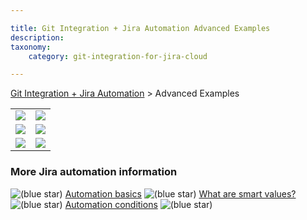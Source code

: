 ```yaml
---

title: Git Integration + Jira Automation Advanced Examples
description:
taxonomy:
    category: git-integration-for-jira-cloud

---
```

[Git Integration + Jira Automation](/git-integration-for-jira-cloud/git-integration-jira-automation/) > Advanced Examples

|     |     |
| --- | --- |
| ![](https://bigbrassband.atlassian.net/wiki/download/thumbnails/1714257921/automation-branch-01.png?version=4&modificationDate=1623408549068&cacheVersion=1&api=v2&width=321&height=413) | ![](https://bigbrassband.atlassian.net/wiki/download/thumbnails/1714257921/automation-commit-01.png?version=2&modificationDate=1623408300311&cacheVersion=1&api=v2&width=313&height=411) |
| ![](https://bigbrassband.atlassian.net/wiki/download/thumbnails/1714257921/automation-pullreq-01.png?version=2&modificationDate=1623408456713&cacheVersion=1&api=v2&width=324&height=447) | ![](https://bigbrassband.atlassian.net/wiki/download/thumbnails/1714257921/automation-pullreq-02.png?version=2&modificationDate=1623408717252&cacheVersion=1&api=v2&width=340&height=462) |
| ![](https://bigbrassband.atlassian.net/wiki/download/thumbnails/1714257921/automation-branch-conditional-01.png?version=2&modificationDate=1623408867352&cacheVersion=1&api=v2&width=330&height=636) | ![](https://bigbrassband.atlassian.net/wiki/download/thumbnails/1714257921/automation-issue-condition-01.png?version=2&modificationDate=1623409029439&cacheVersion=1&api=v2&width=322&height=563) |

### More Jira automation information

![(blue star)](https://bigbrassband.atlassian.net/wiki/s/-1639011364/6452/8b4898d3c114827e64ec143b4fa79bb76a6cfa5b/_/images/icons/emoticons/star_blue.png) [Automation basics](https://www.atlassian.com/software/jira/guides/expand-jira/automation)
![(blue star)](https://bigbrassband.atlassian.net/wiki/s/-1639011364/6452/8b4898d3c114827e64ec143b4fa79bb76a6cfa5b/_/images/icons/emoticons/star_blue.png) [What are smart values?](https://support.atlassian.com/jira-software-cloud/docs/what-are-smart-values/)
![(blue star)](https://bigbrassband.atlassian.net/wiki/s/-1639011364/6452/8b4898d3c114827e64ec143b4fa79bb76a6cfa5b/_/images/icons/emoticons/star_blue.png) [Automation conditions](https://support.atlassian.com/jira-software-cloud/docs/automation-conditions/)
![(blue star)](https://bigbrassband.atlassian.net/wiki/s/-1639011364/6452/8b4898d3c114827e64ec143b4fa79bb76a6cfa5b/_/images/icons/emoticons/star_blue.png) 